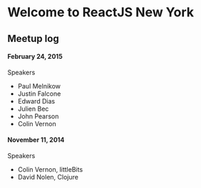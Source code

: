# Welcome to ReactJS New York

## Meetup log


#### February 24, 2015

Speakers
- Paul Melnikow
- Justin Falcone
- Edward Dias
- Julien Bec
- John Pearson
- Colin Vernon


#### November 11, 2014

Speakers
- Colin Vernon, littleBits
- David Nolen, Clojure

